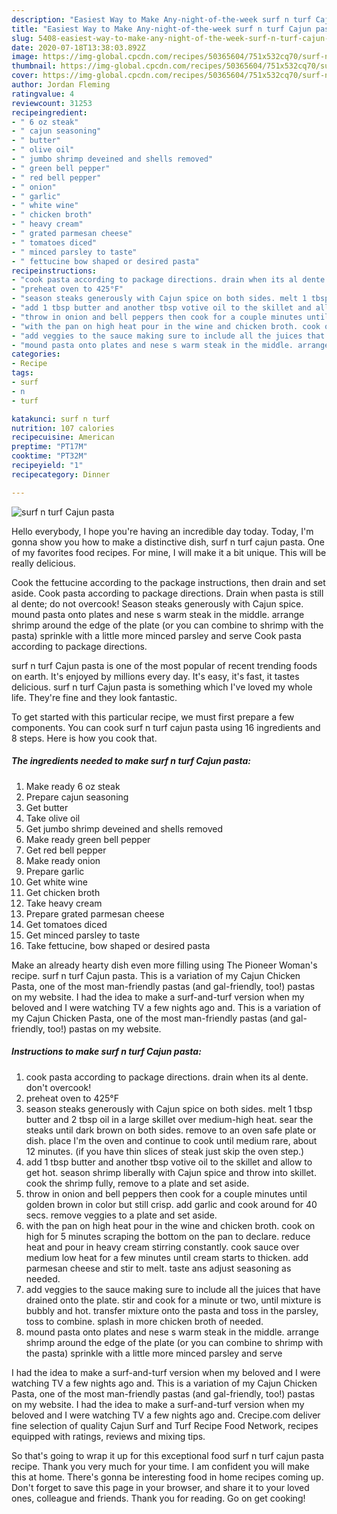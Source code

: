 ```yaml
---
description: "Easiest Way to Make Any-night-of-the-week surf n turf Cajun pasta"
title: "Easiest Way to Make Any-night-of-the-week surf n turf Cajun pasta"
slug: 5408-easiest-way-to-make-any-night-of-the-week-surf-n-turf-cajun-pasta
date: 2020-07-18T13:38:03.892Z
image: https://img-global.cpcdn.com/recipes/50365604/751x532cq70/surf-n-turf-cajun-pasta-recipe-main-photo.jpg
thumbnail: https://img-global.cpcdn.com/recipes/50365604/751x532cq70/surf-n-turf-cajun-pasta-recipe-main-photo.jpg
cover: https://img-global.cpcdn.com/recipes/50365604/751x532cq70/surf-n-turf-cajun-pasta-recipe-main-photo.jpg
author: Jordan Fleming
ratingvalue: 4
reviewcount: 31253
recipeingredient:
- " 6 oz steak"
- " cajun seasoning"
- " butter"
- " olive oil"
- " jumbo shrimp deveined and shells removed"
- " green bell pepper"
- " red bell pepper"
- " onion"
- " garlic"
- " white wine"
- " chicken broth"
- " heavy cream"
- " grated parmesan cheese"
- " tomatoes diced"
- " minced parsley to taste"
- " fettucine bow shaped or desired pasta"
recipeinstructions:
- "cook pasta according to package directions. drain when its al dente. don&#39;t overcook!"
- "preheat oven to 425°F"
- "season steaks generously with Cajun spice on both sides. melt 1 tbsp butter and 2 tbsp oil in a large skillet over medium-high heat. sear the steaks until dark brown on both sides. remove to an oven safe plate or dish. place I&#39;m the oven and continue to cook until medium rare, about 12 minutes. (if you have thin slices of steak just skip the oven step.)"
- "add 1 tbsp butter and another tbsp votive oil to the skillet and allow to get hot. season shrimp liberally with Cajun spice and throw into skillet. cook the shrimp fully, remove to a plate and set aside."
- "throw in onion and bell peppers then cook for a couple minutes until golden brown in color but still crisp. add garlic and cook around for 40 secs. remove veggies to a plate and set aside."
- "with the pan on high heat pour in the wine and chicken broth. cook on high for 5 minutes scraping the bottom on the pan to declare. reduce heat and pour in heavy cream stirring constantly. cook sauce over medium low heat for a few minutes until cream starts to thicken. add parmesan cheese and stir to melt. taste ans adjust seasoning as needed."
- "add veggies to the sauce making sure to include all the juices that have drained onto the plate. stir and cook for a minute or two, until mixture is bubbly and hot. transfer mixture onto the pasta and toss in the parsley, toss to combine. splash in more chicken broth of needed."
- "mound pasta onto plates and nese s warm steak in the middle. arrange shrimp around the edge of the plate (or you can combine to shrimp with the pasta) sprinkle with a little more minced parsley and serve"
categories:
- Recipe
tags:
- surf
- n
- turf

katakunci: surf n turf 
nutrition: 107 calories
recipecuisine: American
preptime: "PT17M"
cooktime: "PT32M"
recipeyield: "1"
recipecategory: Dinner

---
```



![surf n turf Cajun pasta](https://img-global.cpcdn.com/recipes/50365604/751x532cq70/surf-n-turf-cajun-pasta-recipe-main-photo.jpg)

Hello everybody, I hope you're having an incredible day today. Today, I'm gonna show you how to make a distinctive dish, surf n turf cajun pasta. One of my favorites food recipes. For mine, I will make it a bit unique. This will be really delicious.

Cook the fettucine according to the package instructions, then drain and set aside. Cook pasta according to package directions. Drain when pasta is still al dente; do not overcook! Season steaks generously with Cajun spice. mound pasta onto plates and nese s warm steak in the middle. arrange shrimp around the edge of the plate (or you can combine to shrimp with the pasta) sprinkle with a little more minced parsley and serve Cook pasta according to package directions.

surf n turf Cajun pasta is one of the most popular of recent trending foods on earth. It's enjoyed by millions every day. It's easy, it's fast, it tastes delicious. surf n turf Cajun pasta is something which I've loved my whole life. They're fine and they look fantastic.


To get started with this particular recipe, we must first prepare a few components. You can cook surf n turf cajun pasta using 16 ingredients and 8 steps. Here is how you cook that.

<!--inarticleads1-->

##### The ingredients needed to make surf n turf Cajun pasta:

1. Make ready  6 oz steak
1. Prepare  cajun seasoning
1. Get  butter
1. Take  olive oil
1. Get  jumbo shrimp deveined and shells removed
1. Make ready  green bell pepper
1. Get  red bell pepper
1. Make ready  onion
1. Prepare  garlic
1. Get  white wine
1. Get  chicken broth
1. Take  heavy cream
1. Prepare  grated parmesan cheese
1. Get  tomatoes diced
1. Get  minced parsley to taste
1. Take  fettucine, bow shaped or desired pasta


Make an already hearty dish even more filling using The Pioneer Woman&#39;s recipe. surf n turf Cajun pasta. This is a variation of my Cajun Chicken Pasta, one of the most man-friendly pastas (and gal-friendly, too!) pastas on my website. I had the idea to make a surf-and-turf version when my beloved and I were watching TV a few nights ago and. This is a variation of my Cajun Chicken Pasta, one of the most man-friendly pastas (and gal-friendly, too!) pastas on my website. 

<!--inarticleads2-->

##### Instructions to make surf n turf Cajun pasta:

1. cook pasta according to package directions. drain when its al dente. don&#39;t overcook!
1. preheat oven to 425°F
1. season steaks generously with Cajun spice on both sides. melt 1 tbsp butter and 2 tbsp oil in a large skillet over medium-high heat. sear the steaks until dark brown on both sides. remove to an oven safe plate or dish. place I&#39;m the oven and continue to cook until medium rare, about 12 minutes. (if you have thin slices of steak just skip the oven step.)
1. add 1 tbsp butter and another tbsp votive oil to the skillet and allow to get hot. season shrimp liberally with Cajun spice and throw into skillet. cook the shrimp fully, remove to a plate and set aside.
1. throw in onion and bell peppers then cook for a couple minutes until golden brown in color but still crisp. add garlic and cook around for 40 secs. remove veggies to a plate and set aside.
1. with the pan on high heat pour in the wine and chicken broth. cook on high for 5 minutes scraping the bottom on the pan to declare. reduce heat and pour in heavy cream stirring constantly. cook sauce over medium low heat for a few minutes until cream starts to thicken. add parmesan cheese and stir to melt. taste ans adjust seasoning as needed.
1. add veggies to the sauce making sure to include all the juices that have drained onto the plate. stir and cook for a minute or two, until mixture is bubbly and hot. transfer mixture onto the pasta and toss in the parsley, toss to combine. splash in more chicken broth of needed.
1. mound pasta onto plates and nese s warm steak in the middle. arrange shrimp around the edge of the plate (or you can combine to shrimp with the pasta) sprinkle with a little more minced parsley and serve


I had the idea to make a surf-and-turf version when my beloved and I were watching TV a few nights ago and. This is a variation of my Cajun Chicken Pasta, one of the most man-friendly pastas (and gal-friendly, too!) pastas on my website. I had the idea to make a surf-and-turf version when my beloved and I were watching TV a few nights ago and. Crecipe.com deliver fine selection of quality Cajun Surf and Turf Recipe Food Network, recipes equipped with ratings, reviews and mixing tips. 

So that's going to wrap it up for this exceptional food surf n turf cajun pasta recipe. Thank you very much for your time. I am confident you will make this at home. There's gonna be interesting food in home recipes coming up. Don't forget to save this page in your browser, and share it to your loved ones, colleague and friends. Thank you for reading. Go on get cooking!
